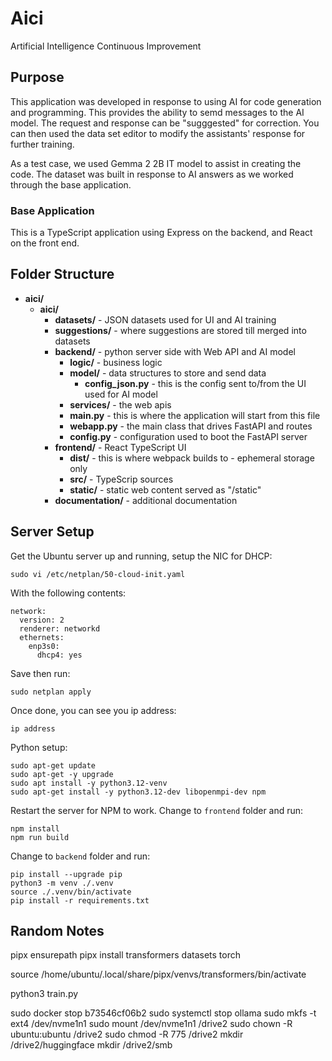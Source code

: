# Aici
Artificial Intelligence Continuous Improvement

## Purpose

This application was developed in response to using AI for code generation and programming.  This provides the ability to semd messages to the AI model.  The request and response can be "sugggested" for correction.  You can then used the data set editor to modify the assistants' response for further training.

As a test case, we used Gemma 2 2B IT model to assist in creating the code.  The dataset was built in response to AI answers as we worked through the base application.

### Base Application

This is a TypeScript application using Express on the backend, and React on the front end.

## Folder Structure

- **aici/**
  - **aici/**
    - **datasets/** - JSON datasets used for UI and AI training
    - **suggestions/** - where suggestions are stored till merged into datasets 
    - **backend/** - python server side with Web API and AI model
      - **logic/** - business logic
      - **model/** - data structures to store and send data
        - **config_json.py** - this is the config sent to/from the UI used for AI model
      - **services/** - the web apis
      - **main.py** - this is where the application will start from this file
      - **webapp.py** - the main class that drives FastAPI and routes
      - **config.py** - configuration used to boot the FastAPI server
    - **frontend/** - React TypeScript UI
      - **dist/** - this is where webpack builds to - ephemeral storage only
      - **src/** - TypeScrip sources
      - **static/** - static web content served as "/static"
    - **documentation/** - additional documentation

## Server Setup

Get the Ubuntu server up and running, setup the NIC for DHCP:

```
sudo vi /etc/netplan/50-cloud-init.yaml
```

With the following contents:

```
network:
  version: 2
  renderer: networkd
  ethernets:
    enp3s0:
      dhcp4: yes
```

Save then run:

```
sudo netplan apply
```

Once done, you can see you ip address:

```
ip address
```

Python setup:

```
sudo apt-get update
sudo apt-get -y upgrade
sudo apt install -y python3.12-venv
sudo apt-get install -y python3.12-dev libopenmpi-dev npm
```

Restart the server for NPM to work.  Change to ```frontend``` folder and run:

```
npm install
npm run build
```

Change to ```backend``` folder and run:

```
pip install --upgrade pip
python3 -m venv ./.venv
source ./.venv/bin/activate
pip install -r requirements.txt 
```

## Random Notes

pipx ensurepath
pipx install transformers datasets torch

source /home/ubuntu/.local/share/pipx/venvs/transformers/bin/activate

python3 train.py

sudo docker stop b73546cf06b2
sudo systemctl stop ollama
sudo mkfs -t ext4 /dev/nvme1n1
sudo mount /dev/nvme1n1 /drive2
sudo chown -R ubuntu:ubuntu /drive2
sudo chmod -R 775 /drive2
mkdir /drive2/huggingface
mkdir /drive2/smb

